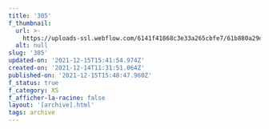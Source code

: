 ```yaml
---
title: '305'
f_thumbnail:
  url: >-
    https://uploads-ssl.webflow.com/6141f41868c3e33a265cbfe7/61b880a29d2db8353263f501_305.jpg
  alt: null
slug: '305'
updated-on: '2021-12-15T15:41:54.974Z'
created-on: '2021-12-14T11:31:51.064Z'
published-on: '2021-12-15T15:48:47.960Z'
f_status: true
f_category: XS
f_afficher-la-racine: false
layout: '[archive].html'
tags: archive
---
```




